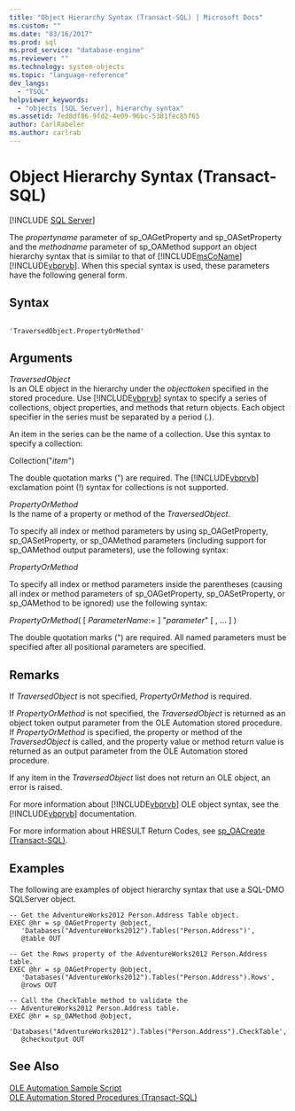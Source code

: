 ```yaml
---
title: "Object Hierarchy Syntax (Transact-SQL) | Microsoft Docs"
ms.custom: ""
ms.date: "03/16/2017"
ms.prod: sql
ms.prod_service: "database-engine"
ms.reviewer: ""
ms.technology: system-objects
ms.topic: "language-reference"
dev_langs: 
  - "TSQL"
helpviewer_keywords: 
  - "objects [SQL Server], hierarchy syntax"
ms.assetid: 7ed8df86-9fd2-4e09-96bc-5381fec85f65
author: CarlRabeler
ms.author: carlrab
---
```

# Object Hierarchy Syntax (Transact-SQL)
[!INCLUDE [SQL Server](../../includes/applies-to-version/sqlserver.md)]

  The *propertyname* parameter of sp_OAGetProperty and sp_OASetProperty and the *methodname* parameter of sp_OAMethod support an object hierarchy syntax that is similar to that of [!INCLUDE[msCoName](../../includes/msconame-md.md)] [!INCLUDE[vbprvb](../../includes/vbprvb-md.md)]. When this special syntax is used, these parameters have the following general form.  
  
## Syntax  
  
```  
  
'TraversedObject.PropertyOrMethod'  
```  
  
## Arguments  
 *TraversedObject*  
 Is an OLE object in the hierarchy under the *objecttoken* specified in the stored procedure. Use [!INCLUDE[vbprvb](../../includes/vbprvb-md.md)] syntax to specify a series of collections, object properties, and methods that return objects. Each object specifier in the series must be separated by a period (.).  
  
 An item in the series can be the name of a collection. Use this syntax to specify a collection:  
  
 Collection("*item*")  
  
 The double quotation marks (") are required. The [!INCLUDE[vbprvb](../../includes/vbprvb-md.md)] exclamation point (!) syntax for collections is not supported.  
  
 *PropertyOrMethod*  
 Is the name of a property or method of the *TraversedObject*.  
  
 To specify all index or method parameters by using sp_OAGetProperty, sp_OASetProperty, or sp_OAMethod parameters (including support for sp_OAMethod output parameters), use the following syntax:  
  
 *PropertyOrMethod*  
  
 To specify all index or method parameters inside the parentheses (causing all index or method parameters of sp_OAGetProperty, sp_OASetProperty, or sp_OAMethod to be ignored) use the following syntax:  
  
 *PropertyOrMethod*( [ *ParameterName*:= ] "*parameter*" [ , ... ] )  
  
 The double quotation marks (") are required. All named parameters must be specified after all positional parameters are specified.  
  
## Remarks  
 If *TraversedObject* is not specified, *PropertyOrMethod* is required.  
  
 If *PropertyOrMethod* is not specified, the *TraversedObject* is returned as an object token output parameter from the OLE Automation stored procedure. If *PropertyOrMethod* is specified, the property or method of the *TraversedObject* is called, and the property value or method return value is returned as an output parameter from the OLE Automation stored procedure.  
  
 If any item in the *TraversedObject* list does not return an OLE object, an error is raised.  
  
 For more information about [!INCLUDE[vbprvb](../../includes/vbprvb-md.md)] OLE object syntax, see the [!INCLUDE[vbprvb](../../includes/vbprvb-md.md)] documentation.  
  
 For more information about HRESULT Return Codes, see [sp_OACreate &#40;Transact-SQL&#41;](../../relational-databases/system-stored-procedures/sp-oacreate-transact-sql.md).  
  
## Examples  
 The following are examples of object hierarchy syntax that use a SQL-DMO SQLServer object.  
  
```  
-- Get the AdventureWorks2012 Person.Address Table object.  
EXEC @hr = sp_OAGetProperty @object,  
   'Databases("AdventureWorks2012").Tables("Person.Address")',  
   @table OUT  
  
-- Get the Rows property of the AdventureWorks2012 Person.Address table.  
EXEC @hr = sp_OAGetProperty @object,  
   'Databases("AdventureWorks2012").Tables("Person.Address").Rows',  
   @rows OUT  
  
-- Call the CheckTable method to validate the   
-- AdventureWorks2012 Person.Address table.  
EXEC @hr = sp_OAMethod @object,  
   'Databases("AdventureWorks2012").Tables("Person.Address").CheckTable',  
   @checkoutput OUT  
```  
  
## See Also  
 [OLE Automation Sample Script](../../relational-databases/stored-procedures/ole-automation-sample-script.md)   
 [OLE Automation Stored Procedures &#40;Transact-SQL&#41;](../../relational-databases/system-stored-procedures/ole-automation-stored-procedures-transact-sql.md)  
  
  
